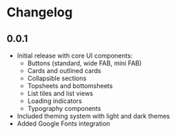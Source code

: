 # Changelog

## 0.0.1

* Initial release with core UI components:
  * Buttons (standard, wide FAB, mini FAB)
  * Cards and outlined cards
  * Collapsible sections
  * Topsheets and bottomsheets
  * List tiles and list views
  * Loading indicators
  * Typography components
* Included theming system with light and dark themes
* Added Google Fonts integration

